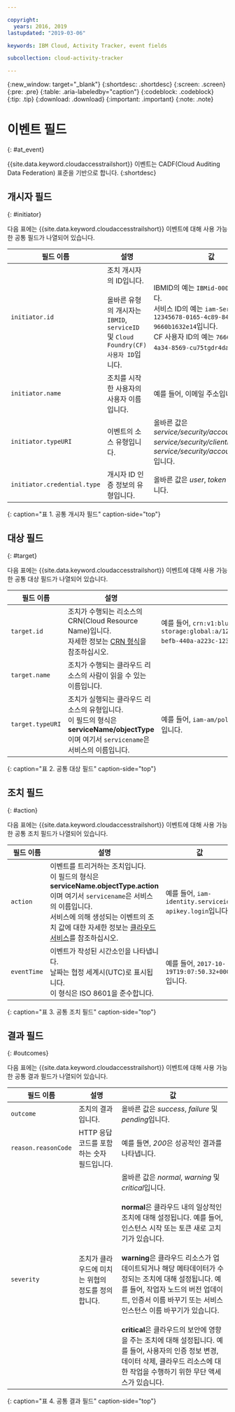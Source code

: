 ```yaml
---

copyright:
  years: 2016, 2019
lastupdated: "2019-03-06"

keywords: IBM Cloud, Activity Tracker, event fields

subcollection: cloud-activity-tracker

---
```


{:new_window: target="_blank"}
{:shortdesc: .shortdesc}
{:screen: .screen}
{:pre: .pre}
{:table: .aria-labeledby="caption"}
{:codeblock: .codeblock}
{:tip: .tip}
{:download: .download}
{:important: .important}
{:note: .note}



# 이벤트 필드
{: #at_event}

{{site.data.keyword.cloudaccesstrailshort}} 이벤트는 CADF(Cloud Auditing Data Federation) 표준을 기반으로 합니다. 
{:shortdesc}

## 개시자 필드
{: #initiator}

다음 표에는 {{site.data.keyword.cloudaccesstrailshort}} 이벤트에 대해 사용 가능한 공통 필드가 나열되어 있습니다.

|필드 이름 |설명 |값 |
|------------|-------------|-------|
| `initiator.id` |조치 개시자의 ID입니다. </br></br>올바른 유형의 개시자는 `IBMID`, `serviceID` 및 `Cloud Foundry(CF) 사용자 ID`입니다. | IBMID의 예는 `IBMid-000000XXX2`입니다. </br>서비스 ID의 예는 `iam-ServiceId-12345678-0165-4c89-847d-9660b1632e14`입니다. </br>CF 사용자 ID의 예는 `7666666b-23ae-4a34-8569-cu75tgdr4da3`입니다. |
| `initiator.name` |조치를 시작한 사용자의 사용자 이름입니다. | 예를 들어, 이메일 주소입니다. |
| `initiator.typeURI` |이벤트의 소스 유형입니다. | 올바른 값은 *service/security/account/user*, *service/security/clientid* 및 *service/security/account/serviceid*입니다. |
| `initiator.credential.type` |개시자 ID 인증 정보의 유형입니다. | 올바른 값은 *user*, *token* 및 *apikey*입니다. |
{: caption="표 1. 공통 개시자 필드" caption-side="top"} 

  

## 대상 필드
{: #target}

다음 표에는 {{site.data.keyword.cloudaccesstrailshort}} 이벤트에 대해 사용 가능한 공통 대상 필드가 나열되어 있습니다.

|필드 이름 |설명 |값 |
|------------|-------------|-------|
| `target.id` |조치가 수행되는 리소스의 CRN(Cloud Resource Name)입니다. </br>자세한 정보는 [CRN 형식](/docs/overview?topic=overview-format-crn#format)을 참조하십시오. | 예를 들어, `crn:v1:bluemix:public:cloud-object-storage:global:a/12345678e6232019c6567c9123456789:fr56et47-befb-440a-a223c-12345678dae1:bucket:bucket1`입니다. |
| `target.name` | 조치가 수행되는 클라우드 리소스의 사람이 읽을 수 있는 이름입니다. |  |
| `target.typeURI` |조치가 실행되는 클라우드 리소스의 유형입니다. </br>이 필드의 형식은 **serviceName/objectType**이며 여기서 `servicename`은 서비스의 이름입니다. | 예를 들어, `iam-am/policy` 또는 `cloud-object-storage/bucket/acl`입니다. |
{: caption="표 2. 공통 대상 필드" caption-side="top"} 


 
## 조치 필드
{: #action}

다음 표에는 {{site.data.keyword.cloudaccesstrailshort}} 이벤트에 대해 사용 가능한 공통 조치 필드가 나열되어 있습니다.

|필드 이름 |설명 |값 |
|------------|-------------|-------|
| `action` |이벤트를 트리거하는 조치입니다. </br>이 필드의 형식은 **serviceName.objectType.action**이며 여기서 `servicename`은 서비스의 이름입니다. </br>서비스에 의해 생성되는 이벤트의 조치 값에 대한 자세한 정보는 <a href="/docs/services/cloud-activity-tracker?topic=cloud-activity-tracker-cloud_services#cloud_services">클라우드 서비스</a>를 참조하십시오. | 예를 들어, `iam-identity.serviceid-apikey.login`입니다. |
| `eventTime` |이벤트가 작성된 시간소인을 나타냅니다. </br>날짜는 협정 세계시(UTC)로 표시됩니다. </br>이 형식은 ISO 8601을 준수합니다. | 예를 들어, `2017-10-19T19:07:50.32+0000`입니다. |
{: caption="표 3. 공통 조치 필드" caption-side="top"} 



## 결과 필드
{: #outcomes}

다음 표에는 {{site.data.keyword.cloudaccesstrailshort}} 이벤트에 대해 사용 가능한 공통 결과 필드가 나열되어 있습니다.

|필드 이름 |설명 |값 |
|------------|-------------|-------|
| `outcome` |조치의 결과입니다. | 올바른 값은 *success*, *failure* 및 *pending*입니다. |
| `reason.reasonCode` |HTTP 응답 코드를 포함하는 숫자 필드입니다. |예를 들면, *200*은 성공적인 결과를 나타냅니다. |
| `severity` |조치가 클라우드에 미치는 위협의 정도를 정의합니다. | 올바른 값은 *normal*, *warning* 및 *critical*입니다. </br></br>**normal**은 클라우드 내의 일상적인 조치에 대해 설정됩니다. 예를 들어, 인스턴스 시작 또는 토큰 새로 고치기가 있습니다.</br></br>**warning**은 클라우드 리소스가 업데이트되거나 해당 메타데이터가 수정되는 조치에 대해 설정됩니다. 예를 들어, 작업자 노드의 버전 업데이트, 인증서 이름 바꾸기 또는 서비스 인스턴스 이름 바꾸기가 있습니다. </br></br>**critical**은 클라우드의 보안에 영향을 주는 조치에 대해 설정됩니다. 예를 들어, 사용자의 인증 정보 변경, 데이터 삭제, 클라우드 리소스에 대한 작업을 수행하기 위한 무단 액세스가 있습니다. |
{: caption="표 4. 공통 결과 필드" caption-side="top"} 


